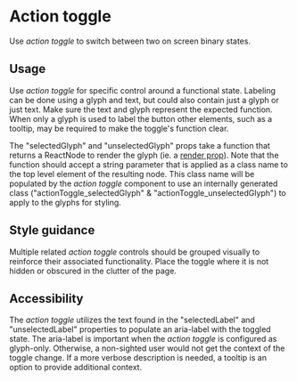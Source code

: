 # Action toggle

Use *action toggle* to switch between two on screen binary states.

## Usage

Use *action toggle* for specific control around a functional state. Labeling can be done using a glyph and text, but could also contain just a glyph or just text. Make sure the text and glyph represent the expected function. When only a glyph is used to label the button other elements, such as a tooltip, may be required to make the toggle's function clear.

The "selectedGlyph" and "unselectedGlyph" props take a function that returns a ReactNode to render the glyph (ie. a [render prop](https://reactjs.org/docs/render-props.html)).  Note that the function should accept a string parameter that is applied as a class name to the top level element of the resulting node.  This class name will be populated by the *action toggle* component to use an internally generated class ("actionToggle_selectedGlyph" & "actionToggle_unselectedGlyph") to apply to the glyphs for styling.

## Style guidance

Multiple related *action toggle* controls should be grouped visually to reinforce their associated functionality. Place the toggle where it is not hidden or obscured in the clutter of the page.

## Accessibility

The *action toggle* utilizes the text found in the "selectedLabel" and "unselectedLabel" properties to populate an aria-label with the toggled state. The aria-label is important when the *action toggle* is configured as glyph-only. Otherwise, a non-sighted user would not get the context of the toggle change. If a more verbose description is needed, a tooltip is an option to provide additional context.